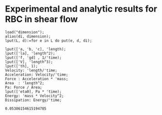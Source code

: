 Experimental and analytic results for RBC in shear flow
=======================================================

```
load("dimension");
alias(di, dimension);
lput(L, d):=for e in L do put(e, d, di);

lput(['a, 'b, 'c], 'length);
lput(['la], 'length^2);
lput(['f, 'gd] , 1/'time);
lput(['V], 'length^3);
lput(['th], 1);
Velocity: 'length/'time;
Acceleration: Velocity/'time;
Force : Acceleration * 'mass;
Area  : 'length^2;
Pa: Force / Area;
lput(['eta0], Pa * 'time);
Energy: 'mass * Velocity^2;
Dissipation: Energy/'time;

```

```
0.05386154615194705
```



